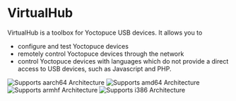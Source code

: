 # VirtualHub

VirtualHub is a toolbox for Yoctopuce USB devices. It allows you to

- configure and test Yoctopuce devices
- remotely control Yoctopuce devices through the network
- control Yoctopuce devices with languages which do not provide a direct access to USB devices, such as Javascript and PHP.

![Supports aarch64 Architecture][aarch64-shield]
![Supports amd64 Architecture][amd64-shield]
![Supports armhf Architecture][armhf-shield]
![Supports i386 Architecture][i386-shield]

[aarch64-shield]: https://img.shields.io/badge/aarch64-yes-green.svg
[amd64-shield]: https://img.shields.io/badge/amd64-yes-green.svg
[armhf-shield]: https://img.shields.io/badge/armhf-yes-green.svg
[i386-shield]: https://img.shields.io/badge/i386-yes-green.svg
